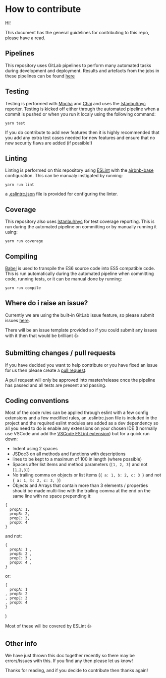 # How to contribute

Hi!

This document has the general guidelines for contributing to this repo, please have a read.

## Pipelines

This repository uses GitLab pipelines to perform many automated tasks during development and deployment. Results and artefacts from the jobs in these pipelines can be found [here](https://gitlab.com/openrail/uk/referencedata-nodejs/pipelines)

## Testing

Testing is performed with [Mocha](https://mochajs.org/) and [Chai](http://chaijs.com/) and uses the [Istanbul/nyc](https://istanbul.js.org/) reporter. Testing is kicked off either through the automated pipeline when a commit is pushed or when you run it localy using the following command:
```
yarn test
```

If you do contribute to add new features then it is highly recommended that you add any extra test cases needed for new features and ensure that no new security flaws are added (if possible!)

## Linting

Linting is performed on this repository using [ESLint](https://eslint.org/) with the [airbnb-base](https://www.npmjs.com/package/eslint-config-airbnb-base) configuration. This can be manualy instigated by running:
```
yarn run lint
```
a [.eslintrc.json](https://gitlab.com/openrail/uk/referencedata-nodejs/blob/master/.eslintrc.json) file is provided for configuring the linter.

## Coverage

This repository also uses [Istanbul/nyc](https://istanbul.js.org/) for test coverage reporting. This is run during the automated pipeline on committing or by manually running it using:
```
yarn run coverage
```

## Compiling

[Babel](https://babeljs.io/) is used to transpile the ES6 source code into ES5 compatible code. This is run automatically during the automated pipeline when committing code, running tests, or it can be manual done by running:
```
yarn run compile
```

## Where do i raise an issue?

Currently we are using the built-in GitLab issue feature, so please submit issues [here](https://gitlab.com/openrail/uk/referencedata-nodejs/issues).

There will be an issue template provided so if you could submit any issues with it then that would be brilliant 👍

## Submitting changes / pull requests

If you have decided you want to help contribute or you have fixed an issue for us then please create a [pull request](https://gitlab.com/openrail/uk/referencedata-nodejs/merge_requests).

A pull request will only be approved into master/release once the pipeline has passed and all tests are present and passing.

## Coding conventions

Most of the code rules can be applied through eslint with a few config extensions and a few modified rules, an .eslintrc.json file is included in the project and the required eslint modules are added as a dev dependency so all you need to do is enable any extensions on your chosen IDE (I normally use VSCode and add the [VSCode ESLint extension](https://marketplace.visualstudio.com/items?itemName=dbaeumer.vscode-eslint)) but for a quick run down:

* Indent using 2 spaces
* JSDoc3 on all methods and functions with descriptions
* lines to be kept to a maximum of 100 in length (where possible)
* Spaces after list items and method parameters (`[1, 2, 3]` and not `[1,2,3]`)
* No trailing comma on objects or list items (`{ a: 1, b: 2, c: 3 }` and not `{ a: 1, b: 2, c: 3, }`)
* Objects and Arrays that contain more than 3 elements / properties should be made multi-line with the trailing comma at the end on the same line with no space prepending it:
```
{
  propA: 1,
  propB: 2,
  propC: 3,
  propD: 4
}
```
and not:
```
{ 
  propA: 1 ,
  propB: 2 ,
  propC: 3 ,
  propD: 4 ,
}
```
or:
```
{ 
  propA: 1
, propB: 2
, propC: 3
, propD: 4
}
```
)

Most of these will be covered by ESLint 👍

## Other info

We have just thrown this doc together recently so there may be errors/issues with this. If you find any then please let us know!

Thanks for reading, and if you decide to contribute then thanks again!

